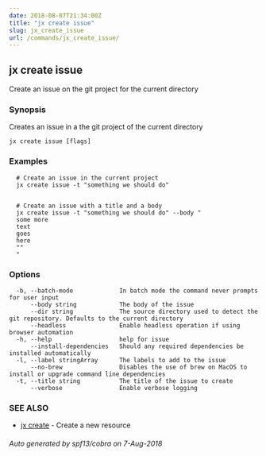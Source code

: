 ```yaml
---
date: 2018-08-07T21:34:00Z
title: "jx create issue"
slug: jx_create_issue
url: /commands/jx_create_issue/
---
```

## jx create issue

Create an issue on the git project for the current directory

### Synopsis

Creates an issue in a the git project of the current directory

```
jx create issue [flags]
```

### Examples

```
  # Create an issue in the current project
  jx create issue -t "something we should do"
  
  
  # Create an issue with a title and a body
  jx create issue -t "something we should do" --body "
  some more
  text
  goes
  here
  ""
  "
```

### Options

```
  -b, --batch-mode             In batch mode the command never prompts for user input
      --body string            The body of the issue
      --dir string             The source directory used to detect the git repository. Defaults to the current directory
      --headless               Enable headless operation if using browser automation
  -h, --help                   help for issue
      --install-dependencies   Should any required dependencies be installed automatically
  -l, --label stringArray      The labels to add to the issue
      --no-brew                Disables the use of brew on MacOS to install or upgrade command line dependencies
  -t, --title string           The title of the issue to create
      --verbose                Enable verbose logging
```

### SEE ALSO

* [jx create](/commands/jx_create/)	 - Create a new resource

###### Auto generated by spf13/cobra on 7-Aug-2018
